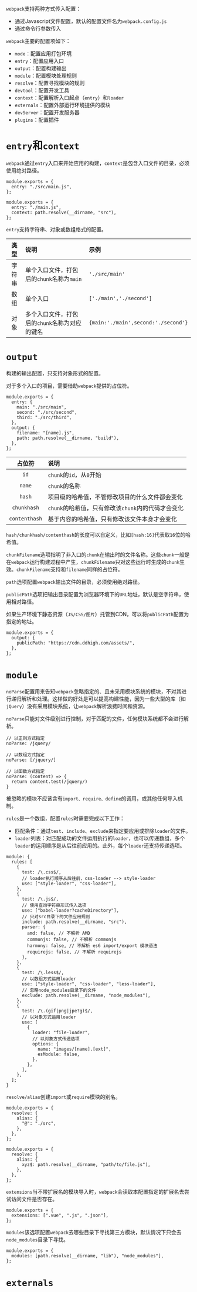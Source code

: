 `webpack`支持两种方式传入配置：

- 通过Javascript文件配置，默认的配置文件名为`webpack.config.js`
- 通过命令行参数传入

`webpack`主要的配置项如下：

- `mode`：配置应用打包环境
- `entry`：配置应用入口
- `output`：配置构建输出
- `module`：配置模块处理规则
- `resolve`：配置寻找模块的规则
- `devtool`：配置开发工具
- `context`：配置解析入口起点（`entry`）和`loader`
- `externals`：配置外部运行环境提供的模块
- `devServer`：配置开发服务器
- `plugins`：配置插件

# `entry`和`context`

`webpack`通过`entry`入口来开始应用的构建，`context`是包含入口文件的目录，必须使用绝对路径。

	module.exports = {
	  entry: "./src/main.js",
	};
	
	module.exports = {
	  entry: "./main.js",
	  context: path.resolve(__dirname, "src"),
	};

`entry`支持字符串、对象或数组格式的配置。

|类型|说明|示例|
|:---:|:----|:----|
|字符串|单个入口文件，打包后的`chunk`名称为`main`|`'./src/main'`|
|数组|单个入口|`['./main','./second']`|
|对象|多个入口文件，打包后的`chunk`名称为对应的键名|`{main:'./main',second:'./second'}`|

# `output`

构建的输出配置，只支持对象形式的配置。

对于多个入口的项目，需要借助`webpack`提供的占位符。

	module.exports = {
	  entry: {
	    main: "./src/main",
	    second: "./src/second",
	    third: "./src/third",
	  },
	  output: {
	    filename: "[name].js",
	    path: path.resolve(__dirname, "build"),
	  },
	};


|占位符|说明|
|:---:|:---|
|`id`|`chunk`的`id`，从`0`开始|
|`name`|`chunk`的名称|
|`hash`|项目级的哈希值，不管修改项目的什么文件都会变化|
|`chunkhash`|`chunk`的哈希值，只有修改该`chunk`内的代码才会变化|
|`contenthash`|基于内容的哈希值，只有修改该文件本身才会变化|

`hash/chunkhash/contenthash`的长度可以自定义，比如`[hash:16]`代表取`16`位的哈希值。

`chunkFilename`选项指明了非入口的`chunk`在输出时的文件名称。这些`chunk`一般是在`webpack`运行构建过程中产生，`chunkFilename`只对这些运行时生成的`chunk`生效。`chunkFilename`支持和`filename`同样的占位符。

`path`选项配置`webpack`输出文件的目录，必须使用绝对路径。

`publicPath`选项把输出目录配置为浏览器环境下的`URL`地址，默认是空字符串，使用相对路径。

如果生产环境下静态资源（`JS/CSS/图片`）托管到CDN，可以将`publicPath`配置为指定的地址。

	module.exports = {
	  output: {
	    publicPath: "https://cdn.ddhigh.com/assets/",
	  },
	};

# `module`

`noParse`配置用来告知`webpack`忽略指定的、且未采用模块系统的模块，不对其进行递归解析和处理。这样做的好处是可以提高构建性能，因为一些大型的库（如`jQuery`）没有采用模块系统，让`webpack`解析浪费时间和资源。

`noParse`只能对文件级别进行控制，对于匹配的文件，任何模块系统都不会进行解析。

	// 以正则方式指定
	noParse: /jquery/

	// 以数组方式指定
	noParse: [/jquery/]

	// 以函数方式指定
	noParse: (content) => {
	  return content.test(/jquery/)
	}

被忽略的模块不应该含有`import、require、define`的调用，或其他任何导入机制。

`rules`是一个数组，配置`rules`时需要完成以下工作：

- 匹配条件：通过`test`、`include`、`exclude`来指定要应用或排除`loader`的文件。
- `loader`列表：对匹配成功的文件运用执行的`loader`，也可以传递数组，多个`loader`的运用顺序是从后往前应用的。此外，每个`loader`还支持传递选项。
	
```
module: {
  rules: [
    {
      test: /\.css$/,
      // loader执行顺序从后往前，css-loader --> style-loader
      use: ["style-loader", "css-loader"],
    },
    {
      test: /\.js$/,
      // 使用查询字符串形式传入选项
      use: ["babel-loader?cacheDirectory"],
      // 只对src目录下的文件应用规则
      include: path.resolve(__dirname, "src"),
      parser: {
        amd: false, // 不解析 AMD
        commonjs: false, // 不解析 commonjs
        harmony: false, // 不解析 es6 import/export 模块语法
        requirejs: false, // 不解析 requirejs
      },
    },
    {
      test: /\.less$/,
      // 以数组方式运用loader
      use: ["style-loader", "css-loader", "less-loader"],
      // 忽略node_modules目录下的文件
      exclude: path.resolve(__dirname, "node_modules"),
    },
    {
      test: /\.(gif|png|jpe?g)$/,
      // 以对象方式运用loader
      use: [
        {
          loader: "file-loader",
          // 以对象方式传递选项
          options: {
            name: "images/[name].[ext]",
            esModule: false,
          },
        },
      ],
    },
  ];
}
```

`resolve/alias`创建`import`或`require`模块的别名。

	module.exports = {
	  resolve: {
	    alias: {
	      "@": "./src",
	    },
	  },
	};

	module.exports = {
	  resolve: {
	    alias: {
	      xyz$: path.resolve(__dirname, "path/to/file.js"),
	    },
	  },
	};

`extensions`当不带扩展名的模块导入时，`webpack`会读取本配置指定的扩展名去尝试访问文件是否存在。

	module.exports = {
	  extensions: [".vue", ".js", ".json"],
	};

`modules`该选项配置`webpack`去哪些目录下寻找第三方模块，默认情况下只会去`node_modules`目录下寻找。

	module.exports = {
	  modules: [path.resolve(__dirname, "lib"), "node_modules"],
	};

# `externals`

